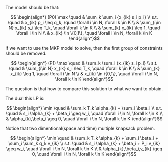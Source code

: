 The model should be that:

$$
\begin{align*}
(P0) \max \quad & \sum_k \sum_i {x_{ik} s_i p_i} \\
s.t. \quad  & x_{ik} p_i \leq q_k, \quad \forall i \in N, \forall k \in K \\
& \sum_{i\in N} x_{ik} s_i \leq T_k, \quad \forall k \in K \\
& \sum_{k} x_{ik} \leq 1, \quad \forall i \in N \\
& x_{ik} \in \{0,1\}, \quad \forall i \in N, \forall k \in K
\end{align*}$$

If we want to use the MKP model to solve, then the first group of constraints should be removed.

$$
\begin{align*}
(P1) \max \quad & \sum_k \sum_i {x_{ik} s_i p_i} \\
s.t. \quad & \sum_{i\in N} x_{ik} s_i \leq T_k, \quad \forall k \in K \\
& \sum_{k} x_{ik} \leq 1, \quad \forall i \in N \\
& x_{ik} \in \{0,1\}, \quad \forall i \in N, \forall k \in K
\end{align*}$$

The question is that how to compare this solution to what we want to obtain.

The dual this LP is:

$$
\begin{align*}
\min \quad & \sum_k  T_k \alpha_{k} + \sum_i \beta_i \\
s.t. \quad &  s_i \alpha_{k} + \beta_i \geq w_i, \quad \forall i \in N, \forall k \in K \\
& \alpha_{k},\beta_i \geq 0, \quad \forall i \in N, \forall k \in K
\end{align*}$$


Notice that two dimentional(space and time) multiple knapsack problem.

$$
\begin{align*}
\min \quad & \sum_k  T_k \alpha_{k} + \sum_i \beta_i + \sum_i \sum_k q_k v_{ik} \\
s.t. \quad &  s_i \alpha_{k} + \beta_i + P_i v_{ik} \geq w_i, \quad \forall i \in N, \forall k \in K \\
& \alpha_{k},\beta_i,v_{ik} \geq 0, \quad \forall i \in N, \forall k \in K
\end{align*}$$
